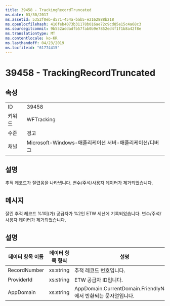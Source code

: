 ```yaml
---
title: 39458 - TrackingRecordTruncated
ms.date: 03/30/2017
ms.assetid: 5352f0eb-d571-454a-bab5-e2162888b218
ms.openlocfilehash: 416feb4073b31178b016ae72c9cd85e15c4a68c3
ms.sourcegitcommit: 9b552addadfb57fab0b9e7852ed4f1f1b8a42f8e
ms.translationtype: MT
ms.contentlocale: ko-KR
ms.lasthandoff: 04/23/2019
ms.locfileid: "61774415"
---
```

# <a name="39458---trackingrecordtruncated"></a>39458 - TrackingRecordTruncated
## <a name="properties"></a>속성  
  
|||  
|-|-|  
|ID|39458|  
|키워드|WFTracking|  
|수준|경고|  
|채널|Microsoft-Windows-애플리케이션 서버-애플리케이션/디버그|  
  
## <a name="description"></a>설명  
 추적 레코드가 잘렸음을 나타냅니다. 변수/주석/사용자 데이터가 제거되었습니다.  
  
## <a name="message"></a>메시지  
 잘린 추적 레코드 %1이(가) 공급자가 %2인 ETW 세션에 기록되었습니다. 변수/주석/사용자 데이터가 제거되었습니다.  
  
## <a name="details"></a>설명  
  
|데이터 항목 이름|데이터 항목 형식|설명|  
|--------------------|--------------------|-----------------|  
|RecordNumber|xs:string|추적 레코드 번호입니다.|  
|ProviderId|xs:string|ETW 공급자 ID입니다.|  
|AppDomain|xs:string|AppDomain.CurrentDomain.FriendlyName에서 반환되는 문자열입니다.|
